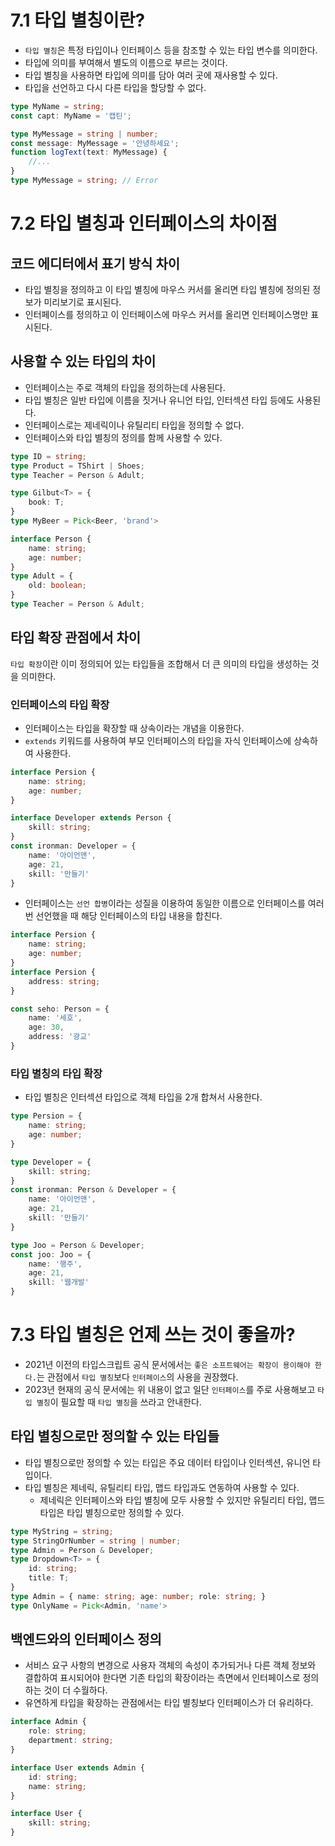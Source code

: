 # 7.1 타입 별칭이란?
* `타입 별칭`은 특정 타입이나 인터페이스 등을 참조할 수 있는 타입 변수를 의미한다.
* 타입에 의미를 부여해서 별도의 이름으로 부르는 것이다.
* 타입 별칭을 사용하면 타입에 의미를 담아 여러 곳에 재사용할 수 있다.
* 타입을 선언하고 다시 다른 타입을 할당할 수 없다.
```ts
type MyName = string;
const capt: MyName = '캡틴';

type MyMessage = string | number;
const message: MyMessage = '안녕하세요';
function logText(text: MyMessage) { 
    //...
}
type MyMessage = string; // Error
```

# 7.2 타입 별칭과 인터페이스의 차이점
## 코드 에디터에서 표기 방식 차이
* 타입 별칭을 정의하고 이 타입 별칭에 마우스 커서를 올리면 타입 별칭에 정의된 정보가 미리보기로 표시된다.
* 인터페이스를 정의하고 이 인터페이스에 마우스 커서를 올리면 인터페이스명만 표시된다.

## 사용할 수 있는 타입의 차이
* 인터페이스는 주로 객체의 타입을 정의하는데 사용된다.
* 타입 별칭은 일반 타입에 이름을 짓거나 유니언 타입, 인터섹션 타입 등에도 사용된다.
* 인터페이스로는 제네릭이나 유틸리티 타입을 정의할 수 없다.
* 인터페이스와 타입 별칭의 정의를 함께 사용할 수 있다.
```ts
type ID = string;
type Product = TShirt | Shoes;
type Teacher = Person & Adult;

type Gilbut<T> = {
    book: T;
}
type MyBeer = Pick<Beer, 'brand'>

interface Person {
    name: string;
    age: number;
}
type Adult = {
    old: boolean;
}
type Teacher = Person & Adult;
```

## 타입 확장 관점에서 차이
`타입 확장`이란 이미 정의되어 있는 타입들을 조합해서 더 큰 의미의 타입을 생성하는 것을 의미한다.
### 인터페이스의 타입 확장
* 인터페이스는 타입을 확장할 때 상속이라는 개념을 이용한다.
* `extends` 키워드를 사용하여 부모 인터페이스의 타입을 자식 인터페이스에 상속하여 사용한다.
```ts
interface Persion {
    name: string;
    age: number;
}

interface Developer extends Person {
    skill: string;
}
const ironman: Developer = {
    name: '아이언맨',
    age: 21,
    skill: '만들기'
}
```
* 인터페이스는 `선언 합병`이라는 성질을 이용하여 동일한 이름으로 인터페이스를 여러 번 선언했을 때 해당 인터페이스의 타입 내용을 합친다.
```ts
interface Persion {
    name: string;
    age: number;
}
interface Persion {
    address: string;
}

const seho: Person = {
    name: '세호',
    age: 30,
    address: '광교'
}
```
### 타입 별칭의 타입 확장
* 타입 별칭은 인터섹션 타입으로 객체 타입을 2개 합쳐서 사용한다.
```ts
type Persion = {
    name: string;
    age: number;
}

type Developer = {
    skill: string;
}
const ironman: Person & Developer = {
    name: '아이언맨',
    age: 21,
    skill: '만들기'
}

type Joo = Person & Developer;
const joo: Joo = {
    name: '행주',
    age: 21,
    skill: '웹개발'
}
```

# 7.3 타입 별칭은 언제 쓰는 것이 좋을까?
* 2021년 이전의 타입스크립트 공식 문서에서는 `좋은 소프트웨어는 확장이 용이해야 한다.`는 관점에서 `타입 별칭`보다 `인터페이스`의 사용을 권장했다.
* 2023년 현재의 공식 문서에는 위 내용이 없고 일단 `인터페이스`를 주로 사용해보고 `타입 별칭`이 필요할 때 `타입 별칭`을 쓰라고 안내한다.

## 타입 별칭으로만 정의할 수 있는 타입들
* 타입 별칭으로만 정의할 수 있는 타입은 주요 데이터 타입이나 인터섹션, 유니언 타입이다.
* 타입 별칭은 제네릭, 유틸리티 타입, 맵드 타입과도 연동하여 사용할 수 있다.
  * 제네릭은 인터페이스와 타입 별칭에 모두 사용할 수 있지만 유틸리티 타입, 맵드 타입은 타입 별칭으로만 정의할 수 있다.
```ts
type MyString = string;
type StringOrNumber = string | number;
type Admin = Person & Developer;
type Dropdown<T> = {
    id: string;
    title: T;
}
type Admin = { name: string; age: number; role: string; }
type OnlyName = Pick<Admin, 'name'>
```

## 백엔드와의 인터페이스 정의
* 서비스 요구 사항의 변경으로 사용자 객체의 속성이 추가되거나 다른 객체 정보와 결합하여 표시되어야 한다면 기존 타입의 확장이라는 측면에서 인터페이스로 정의하는 것이 더 수월하다.
* 유연하게 타입을 확장하는 관점에서는 타입 별칭보다 인터페이스가 더 유리하다.
```ts
interface Admin {
    role: string;
    department: string;
}

interface User extends Admin {
    id: string;
    name: string;
}

interface User {
    skill: string;
}
```
